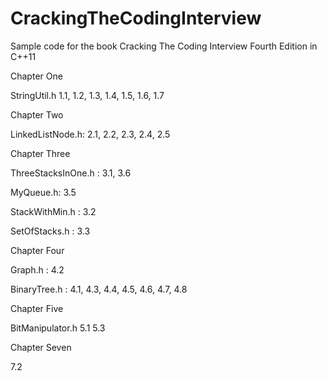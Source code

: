 CrackingTheCodingInterview
==========================

Sample code for the book Cracking The Coding Interview Fourth Edition in C++11

Chapter One

StringUtil.h 1.1, 1.2, 1.3, 1.4, 1.5, 1.6, 1.7

Chapter Two

LinkedListNode.h: 2.1, 2.2, 2.3, 2.4, 2.5

Chapter Three

ThreeStacksInOne.h : 3.1, 3.6

MyQueue.h: 3.5

StackWithMin.h : 3.2

SetOfStacks.h : 3.3

Chapter Four

Graph.h : 4.2

BinaryTree.h : 4.1, 4.3, 4.4, 4.5, 4.6, 4.7, 4.8

Chapter Five

BitManipulator.h 5.1 5.3

Chapter Seven

7.2
